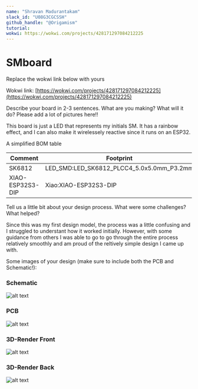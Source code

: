 ```yaml
---
name: "Shravan Madurantakam"
slack_id: "U08G3CGCSSH"
github_handle: "@Origamism"
tutorial: 
wokwi: https://wokwi.com/projects/428171297084212225
---
```


# SMboard

Replace the wokwi link below with yours

Wokwi link: [https://wokwi.com/projects/428171297084212225](https://wokwi.com/projects/428171297084212225)

<!-- Uncomment the line below if you need a soldering iron -->
<!-- ⚠️ I would like to [reason for iron], so I would need a soldering iron. -->

Describe your board in 2-3 sentences. What are you making? What will it do? Please add a lot of pictures here!!

This board is just a LED that represents my initials SM. It has a rainbow effect, and I can also make it wirelessely reactive since it runs on an ESP32.

A simplified BOM table

<!-- Example: -->

| Comment           | Footprint                                      | Quantity | LCSC     | Cost   |
|-------------------|------------------------------------------------|----------|----------|--------|
| SK6812            | LED_SMD:LED_SK6812_PLCC4_5.0x5.0mm_P3.2mm      | 31       | C5378720 | 0.0853$|
| XIAO-ESP32S3-DIP  | Xiao:XIAO-ESP32S3-DIP                          | 1        | [Seeed Website](https://www.seeedstudio.com/XIAO-ESP32S3-p-5627.html?srsltid=AfmBOoqS4rat5utrUquLBip9alNhme4NB2M0E4_EIS8CkJCTSrGApAy6)    | 7.49$. |

Tell us a little bit about your design process. What were some challenges? What helped?

Since this was my first design model, the process was a little confusing and I struggled to understant how it worked initially. However, with some guidance from others I was able to go to go through the entire process relatively smoothly and am proud of the reltively simple design I came up with.

Some images of your design (make sure to include both the PCB and Schematic!):

### Schematic
![alt text](<Screenshot 2025-04-13 at 7.57.21 PM.png>)

### PCB
![alt text](<Screenshot 2025-04-13 at 7.55.53 PM.png>)

### 3D-Render Front
![alt text](<Screenshot 2025-04-13 at 7.58.32 PM.png>)

### 3D-Render Back
![alt text](<Screenshot 2025-04-13 at 7.58.53 PM.png>)